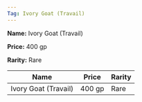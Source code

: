 ```yaml
---
Tag: Ivory Goat (Travail)
---
```


**Name:** Ivory Goat (Travail)

**Price:** 400 gp

**Rarity:** Rare

| Name     | Price     | Rarity     |
| -------- | --------- | ---------- |
| Ivory Goat (Travail) | 400 gp | Rare |
